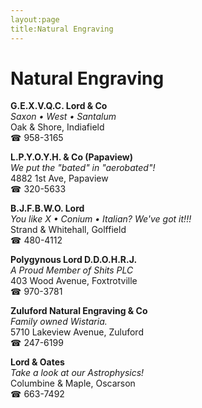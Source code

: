 ```yaml
---
layout:page
title:Natural Engraving
---
```

# Natural Engraving

**G.E.X.V.Q.C. Lord & Co**  
_Saxon • West • Santalum_  
Oak & Shore, Indiafield  
☎ 958-3165



**L.P.Y.O.Y.H. & Co (Papaview)**  
_We put the "bated" in "aerobated"!_  
4882 1st Ave, Papaview  
☎ 320-5633



**B.J.F.B.W.O. Lord**  
_You like X • Conium • Italian? We've got it!!!_  
Strand & Whitehall, Golffield  
☎ 480-4112



**Polygynous Lord D.D.O.H.R.J.**  
_A Proud Member of Shits PLC_  
403 Wood Avenue, Foxtrotville  
☎ 970-3781



**Zuluford Natural Engraving & Co**  
_Family owned Wistaria._  
5710 Lakeview Avenue, Zuluford  
☎ 247-6199



**Lord & Oates**  
_Take a look at our Astrophysics!_  
Columbine & Maple, Oscarson  
☎ 663-7492




